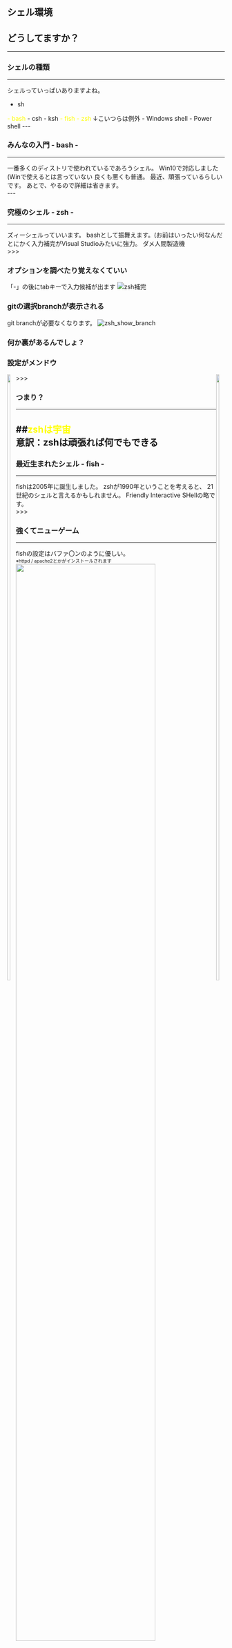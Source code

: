 ## シェル環境  
## どうしてますか？
---

### シェルの種類
- - -
シェルっていっぱいありますよね。
- sh
<font color="yellow">
- bash
</font>
- csh
- ksh
<font color="yellow">
- fish
</font>
<font color="yellow">
- zsh  
</font>
↓こいつらは例外
- Windows shell
- Power shell
---

### みんなの入門 - bash -
- - -
<div style="text-align: left;">
一番多くのディストリで使われているであろうシェル。  
Win10で対応しました(Winで使えるとは言っていない  
良くも悪くも普通。  
最近、頑張っているらしいです。  
あとで、やるので詳細は省きます。  
</div>
---

### 究極のシェル - zsh -
- - -
<div style="text-align: left;">
ズィーシェルっていいます。  
bashとして振舞えます。(お前はいったい何なんだ  
とにかく入力補完がVisual Studioみたいに強力。  
ダメ人間製造機  
</div>
>>>

### オプションを調べたり覚えなくていい
「-」の後にtabキーで入力候補が出ます
![zsh補完](./img/zsh/comp.jpg)
>>>

### gitの選択branchが表示される
git branchが必要なくなります。
![zsh_show_branch](./img/zsh/show_branch.jpg)
>>>

### 何か裏があるんでしょ？
>>>

### 設定がメンドウ
<div style="float:left;">
	<img src="./img/zsh/zsh_code_l.jpg" style="width:60%"/>
</div>
<div style="float:right;">
	<img src="./img/zsh/zsh_code_r.jpg" style="width:60%"/>
</div>
>>>

### つまり？
- - -
##<font style="color: yellow">zshは宇宙</font>  
意訳：zshは頑張れば何でもできる
---

### 最近生まれたシェル - fish -
- - -
<div style="text-align: left;">
fishは2005年に誕生しました。  
zshが1990年ということを考えると、  
21世紀のシェルと言えるかもしれません。  
Friendly Interactive SHellの略です。  
</div>
>>>

### 強くてニューゲーム
- - -
fishの設定はバファ〇ンのように優しい。  
<font style="font-size: 75%">
※httpd / apache2とかがインストールされます
</font>
<img src="./img/fish/web_config.png" style="width: 80%"></img>
>>>

### 秀逸な提案
- - -
fishはあなたのコマンドを覚えます。
<img src="./img/fish/autosuggestion.png"></img>
>>>

### 強力な補完
- - - 
候補はカーソル選択でき、打つ必要すらありません。  
<img src="./img/fish/git.png" style="width:75%"></img>
>>>

### fish唯一の欠点？
- - -
<font style="color:yellow">**bash非互換**</font>  
↓  
bash script使う度に  
fish上でbashを起動するのは大変ぽよー  
↓  
bash依存症の会社では無理かも？
>>>

### もう  
### zsh/fishの劣化品を  
### bashで頑張るしかないのか…
---

### ご注文はbashの強化ですか？
- - -
>>>

### human aliasesを重視する
- - -
<div style="text-align: left;">
“人に勧める”なら、それが何をするか分かるコマンド名にしましょう。  
　  
gitならこの人がオススメ  
Human Git Aliases  
http://gggritso.com/human-git-aliases
</div>
>>>

### 対象外：短縮"するだけ"のコマンド
- - -
<div style="text-align: left;">
短縮コマンドは素晴らしい。指の負担を緩和してくれます。  
しかし「短縮するだけ」のコマンドに他人の意思や技巧は必要ありません。  
各個人好きに短くしたらいいのです。  
</div>
>>>

### 具体的にこんなのやりません
- - -
- 「emacs」->「e」  
macsの4文字を打つのが面倒だから短縮するという。  
- 「git status」->「gst」  
gstで何が起こるのか、それは作った本人にしか分からなそうぽよ……


---

### aliasを見直そう
- - -
`alias`は「コマンドを別名で登録する」コマンド。  
これを使ってみましょう。
---

### fool proof
- - -
<font style="color:yellow">
操作を誤っても危険が生じない  
</font>
または、  
<font style="color:yellow">
そもそも危険な使い方ができない  
</font>
そんな設計のこと。  
>>>
<font style="color:yellow">
**やってはいけないこと**  
**やってほしくないこと**  
</font>
は  
<font style="color:yellow">
**できなくしておきましょう。**  
</font>
ということ
>>>

人間がミスしないことを前提にした運用は必ず破綻する
頑張って○○しないようにするとかはバカバカしい
>>>

### ラピ〇タの雷
- - -
<div style="text-align: left;">
通称、バルス  
Linux界隈に噂される魔の呪文（コマンド）  
</div>

``` sh
rm -rf /
```

ラピュ〇崩壊の呪文の名の通り、  
Linuxを崩壊させてくれる。
>>>

やってみたい？  
これを読んでから、VMでやりなさい。  
http://lambdaops.com/rm-rf-remains/
>>>

### 恐ろしい呪文から身を守る
- - -
ゴミ箱へ移動させるコマンドをインストールしよう

``` sh
$ sudo apt-get install trash-cli
```

こうする

``` sh
alias rm='trash 2> /dev/null || rm -iv'  
alias mv='mv -bv --suffix=".bak"'  
alias cp='cp -bv --suffix=".bak"'  
```
>>>

### OR演算によるテクニック
- - -

``` sh
alias rm='trash 2> /dev/null || rm -iv'  
```

<div style="text-align: left;">
||(OR)は、一方が真の場合に演算する。  
つまり、  
1. trashに成功したら、rm -ivは呼び出さないし  
2. trashに失敗したら、rm -ivを呼び出す。  
<br />
<font style="font-size: 22px;"
注意：<br />
エラーログを/dev/nullに捨ててるけど、  
問題の原因が分からなくなるのでお好きに。
</font>
</div>
>>>

### オプションの詳細
- - -
- <font style="color:yellow">-i --interactive</font>  
すでに存在する場合、y/nの入力が必要になります。  
複数（4つ以上）指定した時に無視してほしいなら「-I」を使いましょう。
- <font style="color:yellow">-b --backup</font>  
上書き処理を行う場合、backupを残します。
- <font style="color:yellow">-S --suffix="xxx"</font>  
バックアップ時のサフィックスを指定します。
- <font style="color:yellow">-v --verbose</font>  
処理結果を表示する。  
---

### cdしたら自動でlsする
- - -
<div style="text-align: left;">
ディレクトリの中身は常に確認するモノ。  
ディレクトリの変更したら当然中身を見たいわけです。  
cdしたらlsするなんていうルーチンはシステムにでもやらせましょう。  
</div>
>>>

### builtinコマンドへの不満点
- - -
1. cd解決時にlsしてくれない。  
2. cdを引数なしで解決すると、HOMEへ戻る。  
   *偉大なMacintoshはそのままを維持する。
3. lsが見にくい。
>>>

### こんな感じにしてみた
- - -

``` sh
no_arg_no_act_cd_ls()
{
	if [ $# -eq 0 ]; then
		return 1
	elif [ $# -gt 1 ]; then
		echo "Too many args for cd command"
		return 1
	fi
	arg=$@
	# \cd => builtin cd
	\cd $arg && ls -Fv --group-directories-first
}
alias cd='no_arg_no_act_cd_ls'
```

<div style="text-align: left;">
<font style="color:yellow">
`\xx`でbuiltinコマンドがコールできる
</font>
</div>
>>>

### AND演算によるテクニック
- - -

``` sh
no_arg_no_act_cd_ls()
{
	if [ $# -eq 0 ]; then
		return 1
	elif [ $# -gt 1 ]; then
		echo "Too many args for cd command"
		return 1
	fi
	arg=$@
	# \cd => builtin cd
	\cd $arg && ls -Fv --group-directories-first
}
```

<div style="text-align: left;">
&&(AND)は、全コマンドが真の場合のみ演算する。
</div>
1. cdが成功した場合、lsが実行される。  
2. cdに失敗した場合、lsは実行されない。  
>>>

### オプションの詳細
- - -
- <font style="color:yellow">-F</font>  
種類ごとにサフィックスを表示してくれる。  
directory->[/]  
 sym-link->[@]  
exe->[*]  
etc...
- <font style="color:yellow">-v</font>  
普通は 1,10, 2,20と整列されるところを  
正しく 1, 2,10,20と整列してくれる。  
- <font style="color:yellow">--group-directories-first</font>  
ディレクトリを順序の最初に持ってきてくれる。  
探すものによって見る場所を区切れるので便利。
>>>

### こんな感じ
<img src="./img/bash/cdls.png"></img>
---

もうエイリアスは  
それぞれで探してもらうとして
---
